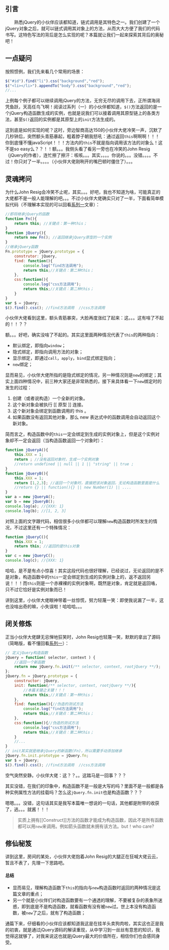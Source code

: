 ## 引言 ##
&emsp;&emsp;熟悉jQuery的小伙伴应该都知道，链式调用是其特色之一。我们创建了一个jQuery对象之后，就可以链式调用其对象上的方法，从而大大方便了我们的代码书写。这特色写法的背后是怎么实现的呢？本篇就让我们一起来探索其背后的奥秘吧！

## 一点疑问 ##
按照惯例，我们先来看几个常用的场景：
```js
$("#id").find("li").css("background","red");
$("<li></li>").appendTo("body").css("background","red");
//...
```
上例每个例子都可以继续调用jQuery的方法，无穷无尽的调用下去，正所谓海阔凭鱼跃，天高任鸟飞啊！阅读过系列（一）的小伙伴都知道，`$()`方法返回的是一个jQuery构造函数生成的实例，也就是说我们可以接着调用其原型链上的各类方法，甚至`$()`返回的实例都是其原型上的`init`方法生成的。

这到底是如何实现的呢？这时，旁边智商高达150的小伙伴大佬冷笑一声，沉默了几秒钟后，突然额头青筋暴起，粗着脖子朝我怒吼：通过返回`this`啊啊啊！！！你到底懂不懂javaScript！！！方法内的`this`不就是指向调用该方法的对象么！这不是so easy么？？！！额。。。我侧头看了看另一旁也在冷笑的John Resig（jQuery的作者），连忙擦了擦汗：咳咳。。。其实，。。。你说的。。。没错。。。。不过！你只对了一半。。。。（小伙伴大佬刚咧开的嘴巴顿时僵住了）。。。

## 灵魂拷问 ##
为什么John Resig会冷笑不止呢，其实。。。好吧，我也不知道为啥，可能真正的大佬都不是一般人能理解的吧。。。不过小伙伴大佬确实只对了一半，下面看简单模拟代码（不理解本实现的可以回看[系列一](http://codedoges.com/article/1535898268557 "jQuery对象的诞生记")文章）：
```js
//即将继承jQuery的函数
function Fn(){
	return this; //关键点：第一种this；
}
function jQuery(){
	return new Fn(); //返回继承jQuery原型的一个实例
}
//继承jQuery函数
Fn.prototype = jQuery.prototype = {
	construtor: jQuery,
    find: function(){
    	console.log("find方法调用");
        return this;//关键点：第二种this；
    },
    css:function(){
    	console.log("css方法调用");
        return this;//关键点：第二种this；
    }
}
var $ = jQuery;
$().find().css(); //find方法调用  //css方法调用
```
小伙伴大佬看到这里，额头青筋暴突，大脸再度涨红了起来：这。。。这有啥了不起的！！？？

额。。。好吧，确实没啥了不起的。其实这里面两种情况代表了`this`的两种指向：

 - 默认绑定，即指向`window`；
 - 隐式绑定，即指向调用方法的对象；
 - 显示绑定，即通过`call`，`apply`，`bind`显式绑定指向；
 - `new`绑定；

显而易见，小伙伴大佬所指的是隐式绑定的情况，另一种情况则是`new`的绑定；其实上面四种情况中，前三种大家还是非常熟悉的，接下来具体看一下`new`绑定时的发生的过程：

1. 创建（或者说构造）一个全新的对象。
2. 这个新对象会被执行 [[ 原型 ]] 连接。
3. 这个新对象会绑定到函数调用的 this 。
4. 如果函数没有返回其他对象，那么 new 表达式中的函数调用会自动返回这个新对象。

简而言之，构造函数中的`this`一定会绑定到生成的实例对象上，但是这个实例对象却不一定会返回（当构造函数返回一个对象时）：

```js
function jQueryA(){
	this.XXX = 1;
    return ; //没有返回对象时，生成一个实例对象
    //return undefined || null || 1 || "string" || true ;
}
function jQueryB(){
	this.XXX = 1;
    return [1,2,3]; //返回一个对象时，直接把该对象返回，无论构造函数里面是什么
    //return {} || function(){} || new Number(1) || ....
}
var a = new jQueryA();
var b = new jQueryB();
console.log(a); //{XXX: 1}
console.log(b); //[1, 2, 3]
```

对照上面的文字跟代码，相信很多小伙伴都可以理解`new`构造函数时所发生的情况，不过这里还有一个特殊情况：

```js
function jQueryC(){
	this.XXX = 1;
    return this; //返回的是this对象
}
var c = new jQueryC();
console.log(c); //{XXX: 1}
```

哈哈，是不是有点小惊喜！其实这段代码也很好理解，已经说过，无论返回的是不是对象，构造函数中的`this`一定会绑定到生成的实例对象上的，返不返回另说！！！而`this`则是一个赤裸裸的实例对象啊，既然是对象，肯定就是返回咯，只不过它恰好是实例对象而已！

讲到这里，小伙伴大佬眼神带着一丝惊慌，努力轻蔑一笑：即使我说漏了一半，这也没啥出奇的嘛，小失误啦！哈哈哈。。。

## 闭关修炼 ##
正当小伙伴大佬肆无忌惮地狂笑时，John Resig也轻蔑一笑，默默的拿出了源码（简略版，看不懂回看[系列一](http://codedoges.com/article/1535898268557 "jQuery对象的诞生记")）：
```js
// 定义jQuery构造函数
jQuery = function( selector, context ) {
	//返回一个新函数
    return new jQuery.fn.init(/** selector, context, rootjQuery **/);
};
jQuery.fn = jQuery.prototype = {
	constructor: jQuery,
    init: function(/** selector, context, rootjQuery **/){
    	//本篇关键之关键！！！
    	return this;//关键点：第一种this；
    },
    find: function(){//伪造的测试方法
    	console.log("find方法调用");
        return this;//关键点：第二种this；
    },
    css:function(){//伪造的测试方法
    	console.log("css方法调用");
        return this;//关键点：第二种this；
    }
    //...
}
// init其实就是继承jQuery的新函数(Fn)，所以需要手动添加继承
jQuery.fn.init.prototype = jQuery.fn;
var $ = jQuery;
$().find().css(); //find方法调用  //css方法调用
```

空气突然安静。小伙伴大佬：这？？。。这踏马是一回事？？？

其实没错，在我们的印象中，构造函数不是一般是大写的吗？里面不是一般都是各种实例属性方法的挂载吗？怎么这`jQuery.fn.init`也是构造函数？？？

嗯嗯。。。没错，这句话其实是我写本篇唯一想说的一句话，其他都是附带的收获了，逃。。。就酱！！！

> 实质上拥有[[Construct]]方法的函数才能成为构造函数，因此不是所有函数都可以用`new`来调用。例如箭头函数就未拥有该方法。but！who care?

## 修仙秘笈 ##

讲到这里，房间的某处，小伙伴大佬抱着John Resig的大腿正在狂喊大佬云云，暂且不表了，先理一下思路吧。

#### 总结

 - 显而易见，理解构造函数下`this`的指向与`new`构造函数时返回的两种情况是这篇文章的重点；
 - 另一个就是小伙伴们对构造函数要有一个通透的理解，不要被复杂的表象所迷惑，即到底是不是构造函数，就看函数有没有被`new`过。世上本没有构造函数，被`new`了之后，就有了构造函数；

通篇下来，仔细看的小伙伴应该都知道我这是在挂羊头卖狗肉啦，其实这也正是我的初衷，就是通过jQuery源码的解读重现，从中学习到一丝丝有意思的知识，我觉得这就够了，对我来说这也就是jQuery最大的价值所在，相信你们也会感同身受。


